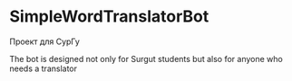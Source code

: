 # SimpleWordTranslatorBot
Проект для СурГу

The bot is designed not only for Surgut students but also for anyone who needs a translator
